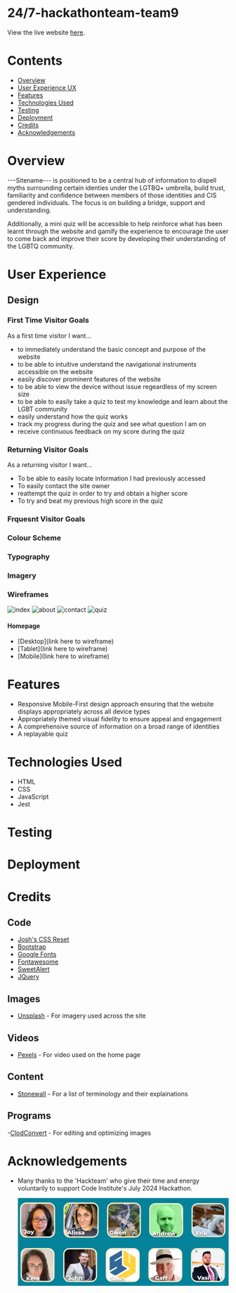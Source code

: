 # 24/7-hackathonteam-team9

View the live website [here](https://declan444.github.io/24-7-hackathon-team9/).

# Contents

- [Overview](#Overview)
- [User Experience UX](#UX)
- [Features](#features)
- [Technologies Used](#TechnologiesUsed)
- [Testing](#Testing)
- [Deployment](#Deployment)
- [Credits](#Credits)
- [Acknowledgements](#Acknowledgements)

# Overview

---Sitename--- is positioned to be a central hub of information to dispell myths surrounding certain identies under the LGTBQ+ umbrella, build trust, familiarity and confidence between members of those identities and CIS gendered individuals. The focus is on building a bridge, support and understanding.

Additionally, a mini quiz will be accessible to help reinforce what has been learnt through the website and gamify the experience to encourage the user to come back and improve their score by developing their understanding of the LGBTQ community.

# User Experience

## Design

### First Time Visitor Goals

As a first time visitor I want...

- to immediately understand the basic concept and purpose of the website
- to be able to intuitive understand the navigational instruments accessible on the website
- easily discover prominent features of the website
- to be able to view the device without issue regeardless of my screen size
- to be able to easily take a quiz to test my knowledge and learn about the LGBT community
- easily understand how the quiz works
- track my progress during the quiz and see what question I am on
- receive continuous feedback on my score during the quiz

### Returning Visitor Goals

As a returning visitor I want...

- To be able to easily locate information I had previously accessed
- To easily contact the site owner
- reattempt the quiz in order to try and obtain a higher score
- To try and beat my previous high score in the quiz

### Frquesnt Visitor Goals

### Colour Scheme

### Typography

### Imagery

### Wireframes

![index](https://github.com/user-attachments/assets/ea9ce719-cfdd-432f-a1db-ff893d9b8217)
![about](https://github.com/user-attachments/assets/fa11ee06-2b77-45cc-aafc-a306b9aff23f)
![contact](https://github.com/user-attachments/assets/8ca2ebe3-eeb0-4f46-b903-98a2675d2763)
![quiz](https://github.com/user-attachments/assets/f917fdfb-411f-4c1c-a48e-5de3c49852b8)

#### Homepage

- [Desktop](link here to wireframe)
- [Tablet](link here to wireframe)
- [Mobile](link here to wireframe)

# Features

- Responsive Mobile-First design approach ensuring that the website displays appropriately across all device types
- Appropriately themed visual fidelity to ensure appeal and engagement
- A comprehensive source of information on a broad range of identities
- A replayable quiz

# Technologies Used

- HTML
- CSS
- JavaScript
- Jest

# Testing

# Deployment

# Credits

## Code

- [Josh's CSS Reset](https://www.joshwcomeau.com/css/custom-css-reset/)
- [Bootstrap](https://getbootstrap.com/)
- [Google Fonts](https://fonts.google.com)
- [Fontawesome](https://kit.fontawesome)
- [SweetAlert](https://sweetalert2.github.io/)
- [JQuery](https://ajax.googleapis.com)

## Images

- [Unsplash](https://unsplash.com/) - For imagery used across the site

## Videos

- [Pexels](https://videos/pexels.com) - For video used on the home page

## Content

- [Stonewall](https://www.stonewall.org.uk/list-lgbtq-terms) - For a list of terminology and their explainations

## Programs

-[ClodConvert](https://cloudconvert.com/) - For editing and optimizing images

# Acknowledgements

- Many thanks to the 'Hackteam' who give their time and energy voluntarily to support Code Institute's July 2024 Hackathon.

  ![Hackathon Team](assets/img/README.me-image-hackteam.png)
